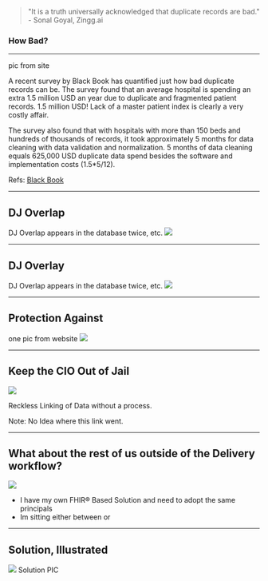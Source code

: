 <!-- .slide: data-background="#111d30" -->

> "It is a truth universally acknowledged that duplicate records are bad."  - Sonal Goyal, Zingg.ai <!-- .element: class="r-fit-text" -->

### How Bad? <!-- .element: class="r-fit-text" -->
---

<!-- .slide: data-background="#111d30" -->
pic from site

A recent survey by Black Book has quantified just how bad duplicate records can be. The survey found that an average hospital is spending an extra 1.5 million USD an year due to duplicate and fragmented patient records. 1.5 million USD! Lack of a master patient index is clearly a very costly affair.

The survey also found that with hospitals with more than 150 beds and hundreds of thousands of records, it took approximately 5 months for data cleaning with data validation and normalization. 5 months of data cleaning equals 625,000 USD duplicate data spend besides the software and implementation costs (1.5*5/12).

Refs: 
 [Black Book](https://blackbookmarketresearch.newswire.com/news/improving-provider-interoperability-congruently-increasing-patient-20426295)

---

<!-- .slide: data-background="#111d30" -->

## DJ Overlap

DJ Overlap appears in the database twice, etc.
 <img src="{{asset_folder}}/pholder.png" />

---
<!-- .slide: data-background="#111d30" -->
## DJ Overlay

DJ Overlap appears in the database twice, etc.
 <img src="{{asset_folder}}/pholder.png" />

---
<!-- .slide: data-background="#111d30" -->
## Protection Against

one pic from website
 <img src="{{asset_folder}}/safety-protect-guard.png" />

---
<!-- .slide: data-background="#111d30" -->
## Keep the CIO Out of Jail

<img src="{{asset_folder}}/cio_jail.png" />

Reckless Linking of Data without a process.

Note: 
No Idea where this link went.

---
<!-- .slide: data-background="#111d30" -->
## What about the rest of us outside of the Delivery workflow?  

 <img src="{{asset_folder}}/pholder.png" />

- I have my own FHIR® Based Solution and need to adopt the same principals 
- Im sitting either between or 

---
<!-- .slide: data-background="#111d30" -->
## Solution, Illustrated

 <img src="{{asset_folder}}/pholder.png" />
Solution PIC